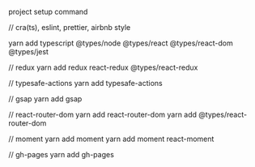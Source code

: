 project setup command

// cra(ts), eslint, prettier, airbnb style

yarn add typescript @types/node @types/react @types/react-dom @types/jest

// redux
yarn add redux react-redux @types/react-redux

// typesafe-actions
yarn add typesafe-actions

// gsap
yarn add gsap

// react-router-dom
yarn add react-router-dom
yarn add @types/react-router-dom

// moment
yarn add moment
yarn add moment react-moment

// gh-pages
yarn add gh-pages


